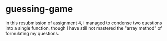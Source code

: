 # guessing-game
in this resubmission of assignment 4, i managed to condense two questions into a single function, though I have still not mastered the "array method" of formulating my questions. 
